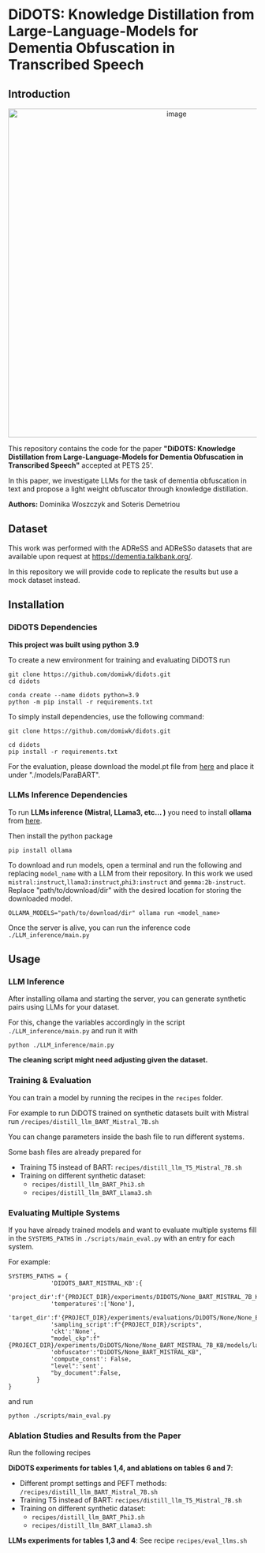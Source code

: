 # **DiDOTS: Knowledge Distillation from Large-Language-Models for Dementia Obfuscation in Transcribed Speech**
## **Introduction**

<p align="center">
<img width="667" alt="image" src="https://github.com/user-attachments/assets/10e11a59-4faa-4afc-a707-221c9f18178d">
</p>

This repository contains the code for the paper  **"DiDOTS: Knowledge Distillation from Large-Language-Models for Dementia Obfuscation in Transcribed Speech"** accepted at PETS 25'. 

In this paper, we investigate LLMs for the task of dementia obfuscation in text and propose a light weight obfuscator through knowledge distillation.

**Authors:** Dominika Woszczyk and Soteris Demetriou

## **Dataset**
This work was performed with the ADReSS and ADReSSo datasets that are available upon request at https://dementia.talkbank.org/.

In this repository we will provide code to replicate the results but use a mock dataset instead.

## **Installation**
### **DiDOTS Dependencies**


**This project was built using python 3.9**

To create a new environment for training and evaluating DiDOTS run

```
git clone https://github.com/domiwk/didots.git
cd didots

conda create --name didots python=3.9
python -m pip install -r requirements.txt
```

To simply install dependencies, use the following command:

```
git clone https://github.com/domiwk/didots.git

cd didots
pip install -r requirements.txt
```

For the evaluation, please download the model.pt file from [here](https://drive.google.com/file/d/1V5RnfPOSYumqPQElC80ZwKCWP4E_MpSm/view?usp=drive_link) and place it under "./models/ParaBART".



### **LLMs Inference Dependencies**
To run **LLMs inference (Mistral, LLama3, etc... )** you need to install **ollama** from [here](https://ollama.com).

Then install the python package
```
pip install ollama
```

To download and run models, open a terminal and run the following and replacing `model_name` with a LLM from their repository. In this work we used `mistral:instruct`,`llama3:instruct`,`phi3:instruct` and `gemma:2b-instruct`. Replace "path/to/download/dir" with the desired location for storing the downloaded model.

```
OLLAMA_MODELS="path/to/download/dir" ollama run <model_name>
```

Once the server is alive, you can run the inference code `./LLM_inference/main.py`

## **Usage**

### **LLM Inference**

After installing ollama and starting the server, you can generate synthetic pairs using LLMs for your dataset. 

For this, change the variables accordingly in the script `./LLM_inference/main.py` and run it with

```
python ./LLM_inference/main.py
```
**The cleaning script might need adjusting given the dataset.**

### **Training & Evaluation**

You can train a model by running the recipes in the `recipes` folder.

For example to run DiDOTS trained on synthetic datasets built with Mistral run `/recipes/distill_llm_BART_Mistral_7B.sh`

You can change parameters inside the bash file to run different systems.

Some bash files are already prepared for 

- Training T5 instead of BART: `recipes/distill_llm_T5_Mistral_7B.sh`
- Training on different synthetic dataset: 
    - `recipes/distill_llm_BART_Phi3.sh`
    - `recipes/distill_llm_BART_Llama3.sh`

### **Evaluating Multiple Systems**

If you have already trained models and want to evaluate multiple systems fill in the `SYSTEMS_PATHS` in `./scripts/main_eval.py` with an entry for each system. 

For example:
```
SYSTEMS_PATHS = {
            'DIDOTS_BART_MISTRAL_KB':{
            'project_dir':f'{PROJECT_DIR}/experiments/DIDOTS/None_BART_MISTRAL_7B_KB/results',
            'temperatures':['None'],
            'target_dir':f'{PROJECT_DIR}/experiments/evaluations/DiDOTS/None/None_BART_MISTRAL_7B_KB',
            'sampling_script':f"{PROJECT_DIR}/scripts",
            'ckt':'None',
            "model_ckp":f"{PROJECT_DIR}/experiments/DiDOTS/None/None_BART_MISTRAL_7B_KB/models/latest",
            'obfuscator':"DiDOTS/None_BART_MISTRAL_KB",
            'compute_const': False,
            "level":'sent',
            "by_document":False,
        }
}
```

and run 
```
python ./scripts/main_eval.py
```

### **Ablation Studies and Results from the Paper**

Run the following recipes

**DiDOTS experiments for tables 1,4, and ablations on tables 6 and 7**:
- Different prompt settings and PEFT methods: `/recipes/distill_llm_BART_Mistral_7B.sh`
- Training T5 instead of BART: `recipes/distill_llm_T5_Mistral_7B.sh`
- Training on different synthetic dataset: 
    - `recipes/distill_llm_BART_Phi3.sh`
    - `recipes/distill_llm_BART_Llama3.sh`

**LLMs experiments for tables 1,3 and 4**: See recipe `recipes/eval_llms.sh`
